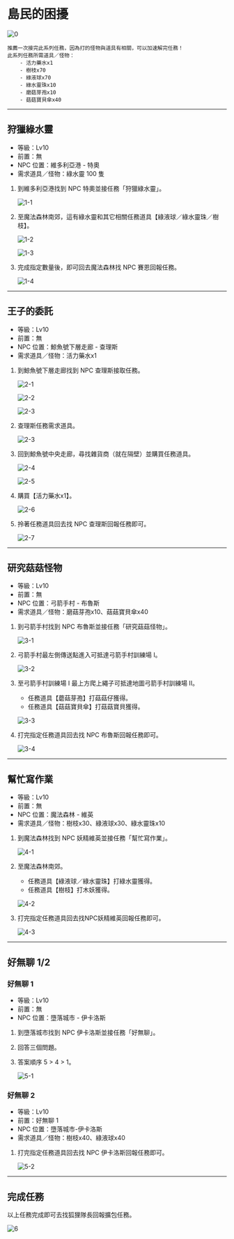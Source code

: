 # 島民的困擾

![0](0.png)

```text
推薦一次接完此系列任務，因為打的怪物與道具有相關，可以加速解完任務！
此系列任務所需道具／怪物：
    - 活力藥水x1
    - 樹枝x70
    - 綠液球x70
    - 綠水靈珠x10
    - 磨菇芽孢x10
    - 菇菇寶貝傘x40
```

---

## 狩獵綠水靈

- 等級：Lv10
- 前置：無
- NPC 位置：維多利亞港 - 特奧
- 需求道具／怪物：綠水靈 100 隻

1. 到維多利亞港找到 NPC 特奧並接任務「狩獵綠水靈」。

    ![1-1](1-1.png)

2. 至魔法森林南郊，這有綠水靈和其它相關任務道具【綠液球／綠水靈珠／樹枝】。

    ![1-2](1-2.png)

    ![1-3](1-3.png)

3. 完成指定數量後，即可回去魔法森林找 NPC 賽恩回報任務。

    ![1-4](1-4.png)

---

## 王子的委託

- 等級：Lv10
- 前置：無
- NPC 位置：鯨魚號下層走廊 - 查理斯
- 需求道具／怪物：活力藥水x1

1. 到鯨魚號下層走廊找到 NPC 查理斯接取任務。

    ![2-1](2-1.png)

    ![2-2](2-2.png)

    ![2-3](2-3.png)

2. 查理斯任務需求道具。

    ![2-3](2-3.png)

3. 回到鯨魚號中央走廊，尋找雜貨商（就在隔壁）並購買任務道具。

    ![2-4](2-4.png)

    ![2-5](2-5.png)

4. 購買【活力藥水x1】。

    ![2-6](2-6.png)

5. 拎著任務道具回去找 NPC 查理斯回報任務即可。

    ![2-7](2-7.png)

---

## 研究菇菇怪物

- 等級：Lv10
- 前置：無
- NPC 位置：弓箭手村 - 布魯斯
- 需求道具／怪物：磨菇芽孢x10、菇菇寶貝傘x40

1. 到弓箭手村找到 NPC 布魯斯並接任務「研究菇菇怪物」。

    ![3-1](3-1.png)

2. 弓箭手村最左側傳送點進入可抵達弓箭手村訓練場 I。

    ![3-2](3-2.png)

3. 至弓箭手村訓練場 I 最上方爬上繩子可抵達地圖弓箭手村訓練場 II。
    - 任務道具【蘑菇芽孢】打菇菇仔獲得。
    - 任務道具【菇菇寶貝傘】打菇菇寶貝獲得。

    ![3-3](3-3.png)

4. 打完指定任務道具回去找 NPC 布魯斯回報任務即可。

    ![3-4](3-4.png)

---

## 幫忙寫作業

- 等級：Lv10
- 前置：無
- NPC 位置：魔法森林 - 維英
- 需求道具／怪物：樹枝x30、綠液球x30、綠水靈珠x10

1. 到魔法森林找到 NPC 妖精維英並接任務「幫忙寫作業」。

    ![4-1](4-1.png)

2. 至魔法森林南郊。
    - 任務道具【綠液球／綠水靈珠】打綠水靈獲得。
    - 任務道具【樹枝】打木妖獲得。

    ![4-2](4-2.png)

3. 打完指定任務道具回去找NPC妖精維英回報任務即可。

    ![4-3](4-3.png)

---

## 好無聊 1/2

### 好無聊 1

- 等級：Lv10
- 前置：無
- NPC 位置：墮落城市 - 伊卡洛斯

1. 到墮落城市找到 NPC 伊卡洛斯並接任務「好無聊」。
2. 回答三個問題。
3. 答案順序 5 > 4 > 1。

    ![5-1](5-1.png)

### 好無聊 2

- 等級：Lv10
- 前置：好無聊 1
- NPC 位置：墮落城市-伊卡洛斯
- 需求道具／怪物：樹枝x40、綠液球x40

1. 打完指定任務道具回去找 NPC 伊卡洛斯回報任務即可。

    ![5-2](5-2.png)

---

## 完成任務

以上任務完成即可去找狐狸隊長回報擴包任務。

![6](6.png)
